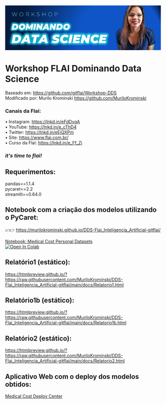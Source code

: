 ![alt text](https://github.com/MuriloKrominski/DDS-Flai_Inteligencia_Artificial-gitflai/blob/main/imagens/DDS-Flai1.jpg?raw=true)
# Workshop FLAI Dominando Data Science 
Baseado em: https://github.com/gitflai/Workshop-DDS<br>
Modificado por: Murilo Krominski https://github.com/MuriloKrominski

### Canais da Flai:
• Instagram: https://lnkd.in/eFdDvqA<br>
• YouTube: https://lnkd.in/e_cThD4<br>
• Twitter: https://lnkd.in/eEjQXPm<br>
• Site: https://www.flai.com.br/<br>
• Curso da Flai: https://lnkd.in/e_Ff_Zj<br>
### *it's time to flai!*

## Requerimentos:
pandas==1.1.4<br>
pycaret==2.2<br>
streamlit==0.64.0<br>

## Notebook com a criação dos modelos utilizando o PyCaret:
:chart_with_upwards_trend::point_right: https://murilokrominski.github.io/DDS-Flai_Inteligencia_Artificial-gitflai/<br>

[Notebook: Medical Cost Personal Datasets](https://github.com/MuriloKrominski/DDS-Flai_Inteligencia_Artificial-gitflai/blob/main/Dados_de_Custos_Medicos.ipynb)<br>
<a href="https://colab.research.google.com/github/MuriloKrominski/DDS-Flai_Inteligencia_Artificial-gitflai/blob/main/Dados_de_Custos_Medicos.ipynb" target="_parent"><img src="https://colab.research.google.com/assets/colab-badge.svg" alt="Open In Colab"/></a>

## Relatório1 (estático):
https://htmlpreview.github.io/?https://raw.githubusercontent.com/MuriloKrominski/DDS-Flai_Inteligencia_Artificial-gitflai/main/docs/Relatorio1.html

## Relatório1b (estático):
https://htmlpreview.github.io/?https://raw.githubusercontent.com/MuriloKrominski/DDS-Flai_Inteligencia_Artificial-gitflai/main/docs/Relatorio1b.html

## Relatório2 (estático):
https://htmlpreview.github.io/?https://raw.githubusercontent.com/MuriloKrominski/DDS-Flai_Inteligencia_Artificial-gitflai/main/docs/Relatorio2.html

## Aplicativo Web com o deploy dos modelos obtidos:
[Medical Cost Deploy Center](https://share.streamlit.io/gitflai/workshop-dds/main/medical.py)
